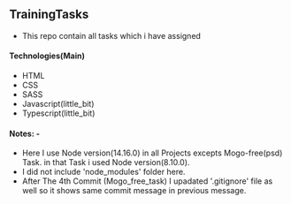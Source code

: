 ## TrainingTasks
  * This repo contain all tasks which i have assigned
#### Technologies(Main)
  * HTML
  * CSS
  * SASS
  * Javascript(little_bit)
  * Typescript(little_bit)

#### Notes: - 
   * Here I use Node version(14.16.0) in all Projects excepts Mogo-free(psd) Task. in that Task i used  Node version(8.10.0). 
   * I did not include 'node_modules' folder here.
   * After The 4th Commit (Mogo_free_task) I upadated '.gitignore' file as well so it shows same commit message in previous message.
